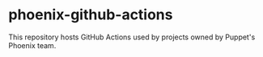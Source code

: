 # phoenix-github-actions

This repository hosts GitHub Actions used by projects owned by Puppet's Phoenix team.
